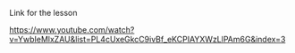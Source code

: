 Link for the lesson

https://www.youtube.com/watch?v=YwbIeMlxZAU&list=PL4cUxeGkcC9ivBf_eKCPIAYXWzLlPAm6G&index=3
